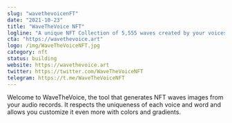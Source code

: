 ```yaml
---
slug: "wavethevoicenFT"
date: "2021-10-23"
title: "WaveTheVoice NFT"
logline: "A unique NFT Collection of 5,555 waves created by your voices on Solana"
cta: "https://wavethevoice.art"
logo: /img/WaveTheVoiceNFT.jpg
category: nft
status: building
website: https://wavethevoice.art
twitter: https://twitter.com/WaveTheVoiceNFT
telegram: https://t.me/WaveTheVoiceNFT
---
```


Welcome to WaveTheVoice, the tool that generates NFT waves images from your audio records.
It respects the uniqueness of each voice and word and allows you customize it even more with colors and gradients.
